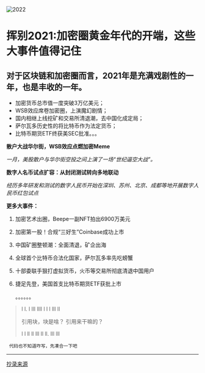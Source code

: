 ![2022](https://image.panewslab.com/upload/image/20211217/S057646b9b6c24b568595f1c9ea2ebf21.jpg)

# 挥别2021:加密圈黄金年代的开端，这些大事件值得记住

## 对于区块链和加密圈而言，2021年是充满戏剧性的一年，也是丰收的一年。
- 加密货币总市值一度突破3万亿美元；
- WSB效应席卷加密圈，上演魔幻剧情；
- 国内相继上线挖矿和交易所清退潮，去中国化成定局；
- 萨尔瓦多历史性的将比特币作为法定货币；
- 比特币期货ETF终获美SEC批准。。。

**散户大战华尔街，WSB效应点燃加密Meme**

*一月，美股散户与华尔街空投之间上演了一场“世纪逼空大战”。*

**数字人名币试点扩容：从封闭测试转向多地联动**

*经历多年研发和测试的数字人民币开始在深圳、苏州、北京、成都等地开展数字人民币红包试点*

**更多大事件：**

1. 加密艺术出圈，Beepe一副NFT拍出6900万美元

2. 加密第一股！合规“三好生”Coinbase成功上市

3. 中国矿圈整顿潮：全面清退，矿企出海

4. 全球首个比特币合法化国家，萨尔瓦多率先吃螃蟹

5. 十部委联手狠打虚拟货币，火币等交易所彻底清退中国用户

6. 捷足先登，美国首支比特币期货ETF获批上市

   。。。。。。

> l l. l lll llll   l l l lll ll 
>
> 引用块，块是啥？ 引用来干嘛的？
>
> l l ll ll lll ll ll. lll lll

` 代码也不知道咋写，先凑合一下吧`

___



[抄录来源	](https://www.panewslab.com/zh/articledetails/1640926924838723.html)









